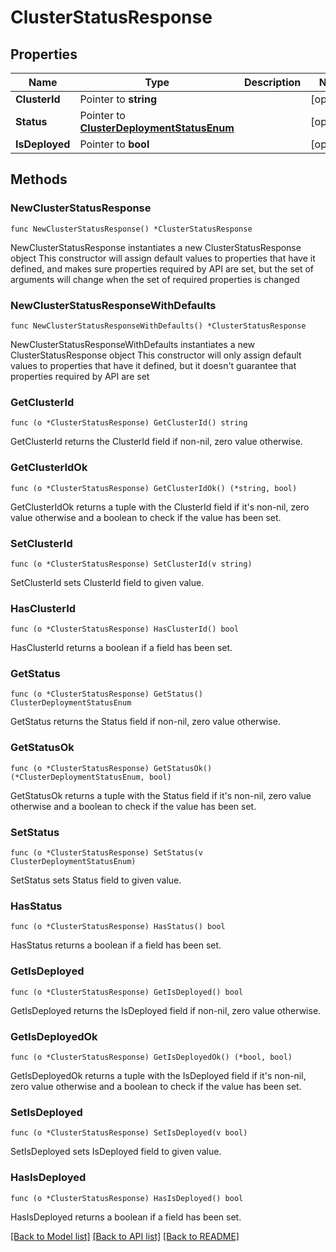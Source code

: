 # ClusterStatusResponse

## Properties

Name | Type | Description | Notes
------------ | ------------- | ------------- | -------------
**ClusterId** | Pointer to **string** |  | [optional] 
**Status** | Pointer to [**ClusterDeploymentStatusEnum**](ClusterDeploymentStatusEnum.md) |  | [optional] 
**IsDeployed** | Pointer to **bool** |  | [optional] 

## Methods

### NewClusterStatusResponse

`func NewClusterStatusResponse() *ClusterStatusResponse`

NewClusterStatusResponse instantiates a new ClusterStatusResponse object
This constructor will assign default values to properties that have it defined,
and makes sure properties required by API are set, but the set of arguments
will change when the set of required properties is changed

### NewClusterStatusResponseWithDefaults

`func NewClusterStatusResponseWithDefaults() *ClusterStatusResponse`

NewClusterStatusResponseWithDefaults instantiates a new ClusterStatusResponse object
This constructor will only assign default values to properties that have it defined,
but it doesn't guarantee that properties required by API are set

### GetClusterId

`func (o *ClusterStatusResponse) GetClusterId() string`

GetClusterId returns the ClusterId field if non-nil, zero value otherwise.

### GetClusterIdOk

`func (o *ClusterStatusResponse) GetClusterIdOk() (*string, bool)`

GetClusterIdOk returns a tuple with the ClusterId field if it's non-nil, zero value otherwise
and a boolean to check if the value has been set.

### SetClusterId

`func (o *ClusterStatusResponse) SetClusterId(v string)`

SetClusterId sets ClusterId field to given value.

### HasClusterId

`func (o *ClusterStatusResponse) HasClusterId() bool`

HasClusterId returns a boolean if a field has been set.

### GetStatus

`func (o *ClusterStatusResponse) GetStatus() ClusterDeploymentStatusEnum`

GetStatus returns the Status field if non-nil, zero value otherwise.

### GetStatusOk

`func (o *ClusterStatusResponse) GetStatusOk() (*ClusterDeploymentStatusEnum, bool)`

GetStatusOk returns a tuple with the Status field if it's non-nil, zero value otherwise
and a boolean to check if the value has been set.

### SetStatus

`func (o *ClusterStatusResponse) SetStatus(v ClusterDeploymentStatusEnum)`

SetStatus sets Status field to given value.

### HasStatus

`func (o *ClusterStatusResponse) HasStatus() bool`

HasStatus returns a boolean if a field has been set.

### GetIsDeployed

`func (o *ClusterStatusResponse) GetIsDeployed() bool`

GetIsDeployed returns the IsDeployed field if non-nil, zero value otherwise.

### GetIsDeployedOk

`func (o *ClusterStatusResponse) GetIsDeployedOk() (*bool, bool)`

GetIsDeployedOk returns a tuple with the IsDeployed field if it's non-nil, zero value otherwise
and a boolean to check if the value has been set.

### SetIsDeployed

`func (o *ClusterStatusResponse) SetIsDeployed(v bool)`

SetIsDeployed sets IsDeployed field to given value.

### HasIsDeployed

`func (o *ClusterStatusResponse) HasIsDeployed() bool`

HasIsDeployed returns a boolean if a field has been set.


[[Back to Model list]](../README.md#documentation-for-models) [[Back to API list]](../README.md#documentation-for-api-endpoints) [[Back to README]](../README.md)


